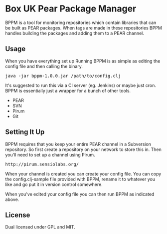 
# Box UK Pear Package Manager

BPPM is a tool for monitoring repositories which contain libraries that can be
built as PEAR packages.  When tags are made in these repositories BPPM handles
building the packages and adding them to a PEAR channel.

## Usage

When you have everything set up Running BPPM is as simple as editing the config
file and then calling the binary.

<pre>
java -jar bppm-1.0.0.jar /path/to/config.clj
</pre>

It's suggested to run this via a CI server (eg. Jenkins) or maybe just cron.
BPPM is essentially just a wrapper for a bunch of other tools.

* PEAR
* SVN
* Pirum
* Git

## Setting It Up

BPPM requires that you keep your entire PEAR channel in a Subversion repository.
So first create a repository on your network to store this in.  Then you'll
need to set up a channel using Pirum.

<pre>
http://pirum.sensiolabs.org/
</pre>

When your channel is created you can create your config file.  You can copy
the config.clj-sample file provided with BPPM, rename it to whatever you like
and go put it in version control somewhere.

When you've edited your config file you can then run BPPM as indicated above.

## License

Dual licensed under GPL and MIT.

